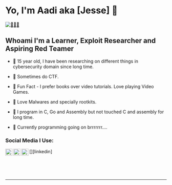 # Yo, I'm Aadi aka [Jesse] 👋
[![👨🏻‍💻](https://img.shields.io/twitter/follow/r00tkit__?color=1DA1F2&logo=twitter&style=for-the-badge)](https://twitter.com/intent/follow?original_referer=https%3A%2F%2Fgithub.com%2F0x29FE2&screen_name=r00tkit__)

## Whoami I'm a Learner, Exploit Researcher and Aspiring Red Teamer

- 📀 15 year old, I have been researching on different things in cybersecurity domain since long time.

- 📀 Sometimes do CTF.

- 📀 Fun Fact - I prefer books over video tutorials. Love playing Video Games.

- 📀 Love Malwares and specially rootkits.

- 📀 I program in C, Go and Assembly but not touched C and assembly for long time.

- 📀 Currently programming going on brrrrrrr....

### Social Media I Use:
[<img align="left" alt="r00tkit__ | Twitter" width="22px" src="https://cdn.jsdelivr.net/npm/simple-icons@v3/icons/twitter.svg" />][twitter]
[<img align="left" alt="@aditya-singh-25ba02202 | LinkedIn" width="22px" src="https://cdn.jsdelivr.net/npm/simple-icons@v3/icons/linkedin.svg" />][linkedin]
[<img align="left" alt="@__theycallmeaadi | Instagram" width="22px" src="https://cdn.jsdelivr.net/npm/simple-icons@v3/icons/instagram.svg" />][instagram]

<br />

<br />
<br />

---

[twitter]:https://twitter.com/r00tkit__
[instagram]:https://www.instagram.com/___theycallmeaadi/

